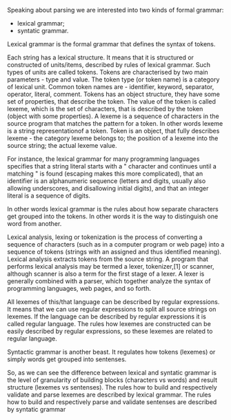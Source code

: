 Speaking about parsing we are interested into two kinds of formal grammar:
- lexical grammar;
- syntatic grammar.

Lexical grammar is the formal grammar that defines the syntax of tokens.

Each string has a lexical structure. It means that it is structured or constructed of units/items, described by rules of lexical grammar. Such types of units are called tokens. Tokens are characterised by two main parameters - type and value. The token type (or token name) is a category of lexical unit. Common token names are - identifier, keyword, separator, operator, literal, comment. Tokens has an object structure, they have some set of properties, that describe the token. The value of the token is called lexeme, which is the set of characters, that is described by the token (object with some properties). A lexeme is a sequence of characters in the source program that matches the pattern for a token. In other words lexeme is a string representationof a token. Token is an object, that fully describes lexeme - the category lexeme belongs to; the position of a lexeme into the source string; the actual lexeme value.

For instance, the lexical grammar for many programming languages specifies that a string literal starts with a " character and continues until a matching " is found (escaping makes this more complicated), that an identifier is an alphanumeric sequence (letters and digits, usually also allowing underscores, and disallowing initial digits), and that an integer literal is a sequence of digits. 

In other words lexical grammar is the rules about how separate characters get grouped into the tokens. In other words it is the way to distinguish one word from another.

Lexical analysis, lexing or tokenization is the process of converting a sequence of characters (such as in a computer program or web page) into a sequence of tokens (strings with an assigned and thus identified meaning). Lexical analysis extracts tokens from the source string. A program that performs lexical analysis may be termed a lexer, tokenizer,[1] or scanner, although scanner is also a term for the first stage of a lexer. A lexer is generally combined with a parser, which together analyze the syntax of programming languages, web pages, and so forth.

All lexemes of this/that language can be described by regular expressions. It means that we can use regular expressions to split all source strings on lexemes. If the language can be described by regular expressions it is called regular language. The rules how lexemes are constructed can be easily described by regular expressions, so these lexemes are related to regular language.

Syntactic grammar is another beast. It regulates how tokens (lexemes) or simply words get grouped into sentenses.

So, as we can see the difference between lexical and syntatic grammar is the level of granularity of building blocks (characters vs words) and result structure (lexemes vs sentenses). The rules how to build and respectively validate and parse lexemes are described by lexical grammar. The rules how to build and respectively parse and validate sentenses are described by syntatic grammar 
